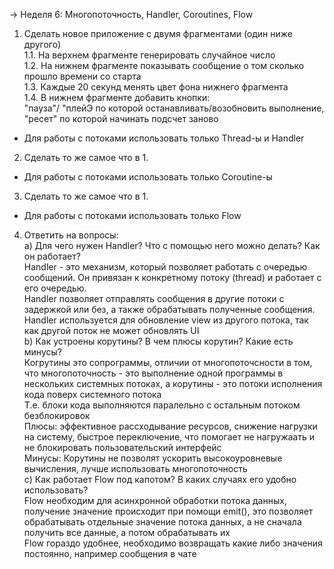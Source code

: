 -> Неделя 6: Многопоточность, Handler, Coroutines, Flow
  
1. Сделать новое приложение с двумя фрагментами (один ниже другого)  
1.1. На верхнем фрагменте генерировать случайное число  
1.2. На нижнем фрагменте показывать сообщение о том сколько прошло времени со старта  
1.3. Каждые 20 секунд менять цвет фона нижнего фрагмента  
1.4. В нижнем фрагменте добавить кнопки:  
  "пауза"/ "плейЭ по которой останавливать/возобновить выполнение, 
  "ресет" по которой начинать подсчет заново

- Для работы с потоками использовать только Thread-ы и Handler
  
2. Сделать то же самое что в 1.
  
- Для работы с потоками использовать только Coroutine-ы
  
3. Сделать то же самое что в 1.  
  
- Для работы с потоками использовать только Flow

4. Ответить на вопросы:  
a) Для чего нужен Handler? Что с помощью него можно делать? Как он работает?  
Handler - это механизм, который позволяет работать с очередью сообщений. Он привязан к конкретному потоку (thread) и работает с его очередью.  
Handler позволяет отправлять сообщения в другие потоки с задержкой или без, а также обрабатывать полученные сообщения.  
Handler используется для обновление view из другого потока, так как другой поток не может обновлять UI  
b) Как устроены корутины? В чем плюсы корутин? Какие есть минусы?  
Когрутины это сопрограммы, отличии от многопоточсности в том, что многопоточность - это выполнение одной программы в нескольких системных потоках, а корутины - это потоки исполнения кода поверх системного потока  
Т.е. блоки кода выполняются паралельно с остальным потоком безблокировок  
Плюсы: эффективное рассходывание ресурсов, снижение нагрузки на систему, быстрое переключение, что помогает не нагружаать и не блокировать пользовательский интерфейс  
Минусы: Корутины не позволят ускорить высокоуровневые вычисления, лучше использовать многопоточность  
c) Как работает Flow под капотом? В каких случаях его удобно использовать?  
Flow необходим для асинхронной обработки потока данных, получение значение происходит при помощи emit(), это позволяет обрабатывать отдельные значение потока данных, а не сначала получить все данные, а потом обрабатывать их  
Flow гораздо удобнее, необходимо возвращать какие либо значения постоянно, например сообщения в чате  
